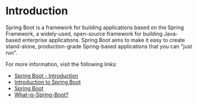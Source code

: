 # Introduction

Spring Boot is a framework for building applications based on the Spring Framework, a widely-used, open-source framework for building Java-based enterprise applications. Spring Boot aims to make it easy to create stand-alone, production-grade Spring-based applications that you can "just run".

For more information, visit the following links:

- [Spring Boot - Introduction](https://www.tutorialspoint.com/spring_boot/spring_boot_introduction.htm)
- [Introduction to Spring Boot](https://medium.com/adessoturkey/introduction-to-spring-boot-458cb814ec14)
- [Spring Boot](https://spring.io/projects/spring-boot)
- [What-is-Spring-Boot?](https://www.ibm.com/topics/java-spring-boot)
